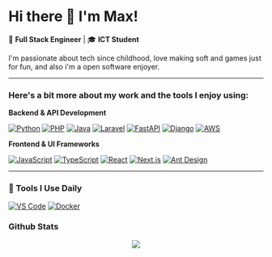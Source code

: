 # Hi there 👋 I'm Max!

🚀 **Full Stack Engineer** | 🎓 **ICT Student**

I'm passionate about tech since childhood, love making soft and games just for fun, and also i'm a open software enjoyer. 

---

### Here's a bit more about my work and the tools I enjoy using:

**Backend & API Development**

[![Python](https://skillicons.dev/icons?i=python)](https://skillicons.dev)
[![PHP](https://skillicons.dev/icons?i=php)](https://skillicons.dev)
[![Java](https://skillicons.dev/icons?i=java)](https://skillicons.dev)
[![Laravel](https://skillicons.dev/icons?i=laravel)](https://skillicons.dev)
[![FastAPI](https://skillicons.dev/icons?i=fastapi)](https://skillicons.dev)
[![Django](https://skillicons.dev/icons?i=django)](https://skillicons.dev)
[![AWS](https://skillicons.dev/icons?i=aws)](https://skillicons.dev)

**Frontend & UI Frameworks**

[![JavaScript](https://skillicons.dev/icons?i=js)](https://skillicons.dev)
[![TypeScript](https://skillicons.dev/icons?i=ts)](https://skillicons.dev)
[![React](https://skillicons.dev/icons?i=react)](https://skillicons.dev)
[![Next.js](https://skillicons.dev/icons?i=nextjs)](https://skillicons.dev)
[![Ant Design](https://skillicons.dev/icons?i=antd)](https://skillicons.dev)

---

### 🔧 Tools I Use Daily
[![VS Code](https://skillicons.dev/icons?i=vscode)](https://skillicons.dev)
[![Docker](https://skillicons.dev/icons?i=docker)](https://skillicons.dev)



### Github Stats
<p align="center">
   <img src="https://streak-stats.demolab.com/?user=MxPy" />  
</p>
